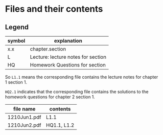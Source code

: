 # Files and their contents

## Legend

symbol | explanation
------ | -----------
x.x | chapter.section
L | Lecture: lecture notes for section
HQ | Homework Questions for section

So `L1.1` means the corresponding file contains the lecture notes for chapter 1
section 1.

`HQ2.1` indicates that the corresponding file contains the solutions to the homework
questions for chapter 2 section 1.

file name | contents
--------- | ----------
1210Jun1.pdf | L1.1
1210Jun2.pdf | HQ1.1, L1.2
